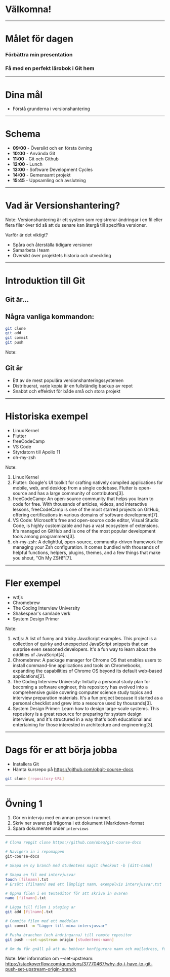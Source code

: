 # Välkomna!

-----

# Målet för dagen
### Förbättra min presentation
### Få med en perfekt lärobok i Git hem

-----

# Dina mål
- Förstå grunderna i versionshantering

-----

# Schema

- **09:00** - Översikt och en första övning
- **10:00** - Använda Git
- **11:00** - Git och Github
- **12:00** - Lunch
- **13:00** - Software Development Cycles
- **14:00** - Gemensamt projekt
- **15:45** - Uppsamling och avslutning


-----

# Vad är Versionshantering?

Note:
Versionshantering är ett system som registrerar ändringar i en fil eller flera filer över tid så att du senare kan återgå till specifika versioner.

Varför är det viktigt?
- Spåra och återställa tidigare versioner
- Samarbeta i team
- Översikt över projektets historia och utveckling

-----

# Introduktion till Git

## Git är...

## Några vanliga kommandon:

```sh
git clone
git add
git commit
git push
````

Note:

## Git är
- Ett av de mest populära versionshanteringssystemen
- Distribuerat, varje kopia är en fullständig backup av repot
- Snabbt och effektivt för både små och stora projekt


-----

# Historiska exempel

- Linux Kernel
- Flutter
- freeCodeCamp
- VS Code
- Styrdatorn till Apollo 11
- oh-my-zsh

Note:
1. Linux Kernel
2. Flutter: Google's UI toolkit for crafting natively compiled applications for mobile, web, and desktop from a single codebase. Flutter is open-source and has a large community of contributors[3].
3. freeCodeCamp: An open-source community that helps you learn to code for free. With thousands of articles, videos, and interactive lessons, freeCodeCamp is one of the most starred projects on GitHub, offering certifications in various domains of software development[7].
4. VS Code: Microsoft's free and open-source code editor, Visual Studio Code, is highly customizable and has a vast ecosystem of extensions. It's managed on GitHub and is one of the most popular development tools among programmers[3].
5. oh-my-zsh: A delightful, open-source, community-driven framework for managing your Zsh configuration. It comes bundled with thousands of helpful functions, helpers, plugins, themes, and a few things that make you shout, "Oh My ZSH!"[7].

-----
# Fler exempel
- wtfjs
- Chromebrew
- The Coding Interview University
- Shakespear's samlade verk
- System Design Primer

Note:
1. wtfjs: A list of funny and tricky JavaScript examples. This project is a collection of quirky and unexpected JavaScript snippets that can surprise even seasoned developers. It's a fun way to learn about the oddities of JavaScript[4].
2. Chromebrew: A package manager for Chrome OS that enables users to install command-line applications and tools on Chromebooks, expanding the capabilities of Chrome OS beyond its default web-based applications[2].
3. The Coding Interview University: Initially a personal study plan for becoming a software engineer, this repository has evolved into a comprehensive guide covering computer science study topics and interview preparation materials. It's a fun project because it started as a personal checklist and grew into a resource used by thousands[3].
4. System Design Primer: Learn how to design large-scale systems. This repository is a great resource for preparing for system design interviews, and it's structured in a way that's both educational and entertaining for those interested in architecture and engineering[3].

-----

# Dags för er att börja jobba

- Installera Git
- Hämta kursrepo på https://github.com/obgit-course-docs

```sh
git clone [repository-URL]
```

-----

# Övning 1

1. Gör en intervju med en annan person i rummet.
2. Skriv ner svaret på frågorna i ett dokument i Markdown-format
3. Spara dokumentet under `interviews`

---
```sh
# Clona repgit clone https://github.com/obeq/git-course-docs

# Navigera in i repomappen
git-course-docs

# Skapa en ny branch med studentens nagit checkout -b [ditt-namn]

# Skapa en fil med intervjusvar
touch [filnamn].txt
# Ersätt [filnamn] med ett lämpligt namn, exempelvis intervjusvar.txt

# Öppna filen i en texteditor för att skriva in svaren
nano [filnamn].txt

# Lägga till filen i staging ar
git add [filnamn].txt

# Commita filen med ett meddelan
git commit -m "Lägger till mina intervjusvar"

# Pusha branchen (och ändringarna) till remote repositor
git push --set-upstream origin [studentens-namn]

# Om du får gnäll på att du behöver konfigurera namn och mailadress, följ bara instruktionerna!
```

Note:
Mer information om --set-upstream: https://stackoverflow.com/questions/37770467/why-do-i-have-to-git-push-set-upstream-origin-branch

